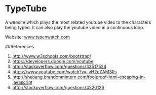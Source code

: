 TypeTube
===========

A website which plays the most related youtube video to the characters being typed. 
It can also play the youtube video in a continuous loop.

Website: www.typenwatch.com

##References

1. http://www.w3schools.com/bootstrap/
2. https://developers.google.com/youtube
3. http://stackoverflow.com/questions/33517524
4. https://www.youtube.com/watch?v=-vH2eZAM30s
5. http://shebang.brandonmintern.com/foolproof-html-escaping-in-javascript
6. http://stackoverflow.com/questions/4220126	
